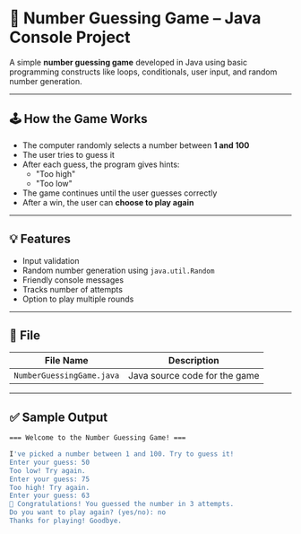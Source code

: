# 🎯 Number Guessing Game – Java Console Project

A simple **number guessing game** developed in Java using basic programming constructs like loops, conditionals, user input, and random number generation.

---

## 🕹️ How the Game Works

- The computer randomly selects a number between **1 and 100**
- The user tries to guess it
- After each guess, the program gives hints:
  - "Too high"
  - "Too low"
- The game continues until the user guesses correctly
- After a win, the user can **choose to play again**

---

## 💡 Features

- Input validation
- Random number generation using `java.util.Random`
- Friendly console messages
- Tracks number of attempts
- Option to play multiple rounds

---

## 📂 File

| File Name              | Description                      |
|------------------------|----------------------------------|
| `NumberGuessingGame.java` | Java source code for the game   |

---

## ✅ Sample Output

```bash
=== Welcome to the Number Guessing Game! ===

I've picked a number between 1 and 100. Try to guess it!
Enter your guess: 50
Too low! Try again.
Enter your guess: 75
Too high! Try again.
Enter your guess: 63
🎉 Congratulations! You guessed the number in 3 attempts.
Do you want to play again? (yes/no): no
Thanks for playing! Goodbye.

